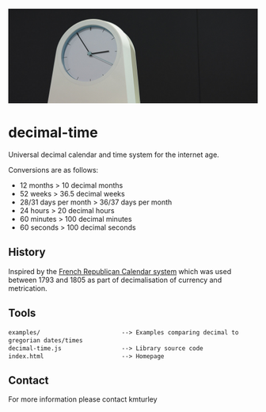 ![Decimal time](./examples/img/header.jpg)

# decimal-time

Universal decimal calendar and time system for the internet age.

Conversions are as follows:
* 12 months > 10 decimal months
* 52 weeks > 36.5 decimal weeks
* 28/31 days per month > 36/37 days per month
* 24 hours > 20 decimal hours
* 60 minutes > 100 decimal minutes
* 60 seconds > 100 decimal seconds

## History

Inspired by the [French Republican Calendar system](https://en.wikipedia.org/wiki/French_Republican_Calendar) which was used between 1793 and 1805 as part of decimalisation of currency and metrication.

## Tools

    examples/                       --> Examples comparing decimal to gregorian dates/times
    decimal-time.js                 --> Library source code
    index.html                      --> Homepage

## Contact

For more information please contact kmturley
